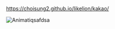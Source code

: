https://choisung2.github.io/likelion/kakao/

![Animatiqsafdsa](https://user-images.githubusercontent.com/92927950/141796409-8997a5bc-1b47-42ab-acd1-2979a5271303.gif)

